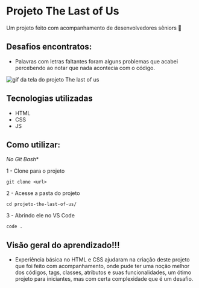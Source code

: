 # Projeto The Last of Us

Um projeto feito com acompanhamento de desenvolvedores sêniors 🎯

## Desafios encontratos:

- Palavras com letras faltantes foram alguns problemas que acabei percebendo ao notar que nada acontecia com o código.

<img src="./projeto-the-last-of-us.gif" alt="gif da tela do projeto The last of us">

## Tecnologias utilizadas

- HTML
- CSS
- JS

## Como utilizar:

*No Git Bash**

1 - Clone para o projeto
```
git clone <url>
```

2 - Acesse a pasta do projeto
```
cd projeto-the-last-of-us/
```
3 - Abrindo ele no VS Code
```
code .
```

## Visão geral do aprendizado!!!

- Experiência básica no HTML e CSS ajudaram na criação deste projeto que foi feito com acompanhamento, onde pude ter uma noção melhor dos códigos, tags, classes, atributos e suas funcionalidades, um ótimo projeto para iniciantes, mas com certa complexidade que é um desafio.
